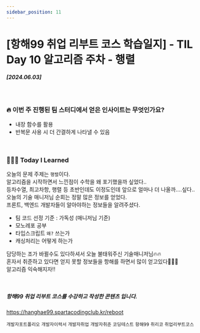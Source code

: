 ```yaml
---
sidebar_position: 11
---
```


# [항해99 취업 리부트 코스 학습일지] - TIL Day 10 알고리즘 주차 - 행렬


##### [2024.06.03]


<br/>

### 🔥 이번 주 진행된 팀 스터디에서 얻은 인사이트는 무엇인가요?
- 내장 함수를 활용
- 반복문 사용 시 더 간결하게 나타낼 수 있음



<br/>

### 👩🏻‍💻 Today I Learned
오늘의 문제 주제는 ```행렬```이다.<br/>
알고리즘을 시작하면서 느낀점이 수학을 왜 포기했을까 싶었다..<br/>
등차수열, 최고차항, 행렬 등 초반인데도 이정도인데 앞으로 얼마나 더 나올까....싶다..<br/>
오늘의 기술 매니저님 순회는 정말 많은 정보를 얻었다.<br/>
프론트, 백엔드 개발자들이 알아야하는 정보들을 알려주셨다.<br/>
- 팀 코드 선정 기준 : 가독성 (매니저님 기준) 
- 모노레포 공부
- 타입스크립트 ```왜?``` 쓰는가
- 캐싱처리는 어떻게 하는가
  
담당하는 조가 바뀔수도 있다하셔서 오늘 불태워주신 기술매니저님🔥🔥
<br/>
혼자서 취준하고 있다면 얻지 못할 정보들을 항해를 하면서 많이 얻고있다🙇🏻‍♀️ <br/>
알고리즘 익숙해지자!!


<br/>

##### 항해99 취업 리부트 코스를 수강하고 작성한 콘텐츠 입니다.
https://hanghae99.spartacodingclub.kr/reboot


```개발자포트폴리오``` ```개발자이력서``` ```개발자취업``` ```개발자취준``` ```코딩테스트``` ```항해99``` ```취리코``` ```취업리부트코스```




